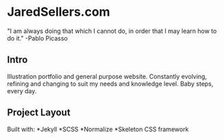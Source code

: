 JaredSellers.com
====================

"I am always doing that which I cannot do, in order that I may learn how to do it."
-Pablo Picasso

## Intro ##
Illustration portfolio and general purpose website. Constantly evolving, refining and changing to suit my needs and knowledge level. Baby steps, every day.

## Project Layout ##

Built with:
*Jekyll
*SCSS
*Normalize
*Skeleton CSS framework


